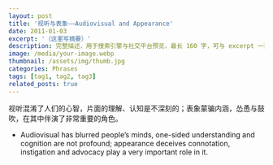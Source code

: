 ```yaml
---
layout: post
title: '视听与表象——Audiovisual and Appearance'
date: 2011-01-03
excerpt: '（这里写摘要）'
description: 完整描述，用于搜索引擎与社交平台预览，最长 160 字，可与 excerpt 一致
image: /media/your-image.webp
thumbnail: /assets/img/thumb.jpg
categories: Phrases
tags: [tag1, tag2, tag3]
related_posts: true
---
```


视听混淆了人们的心智，片面的理解、认知是不深刻的；表象蒙骗内涵，怂恿与鼓吹，在其中伴演了非常重要的角色。

- Audiovisual has blurred people’s minds, one-sided understanding and cognition are not profound; appearance deceives connotation, instigation and advocacy play a very important role in it.